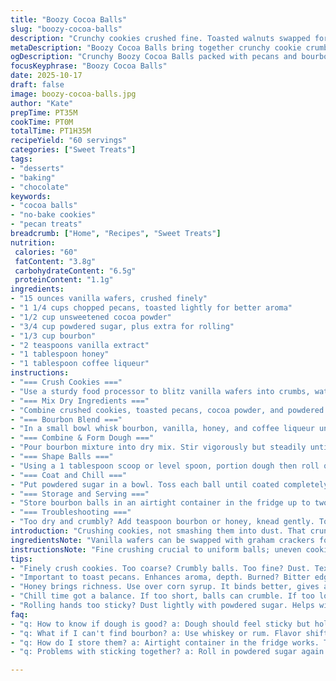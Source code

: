 ```yaml
---
title: "Boozy Cocoa Balls"
slug: "boozy-cocoa-balls"
description: "Crunchy cookies crushed fine. Toasted walnuts swapped for pecans to deepen the nutty punch. Corn syrup swapped for honey for a richer bind. Bourbon mingled with vanilla extract and a splash of coffee liqueur for a slight bitter edge. Powdered sugar rolls the balls to a snowy coat, sealing moisture and preventing clumps. Chill long enough so the dough firms up, but not so long it hardens into hockey pucks. Refrigerate airtight to hold shape and freshness, but bring back to cool room temp before serving to unlock the flavors."
metaDescription: "Boozy Cocoa Balls bring together crunchy cookie crumbs, toasted pecans, and rich bourbon for a sweet bite that delights the palate."
ogDescription: "Crunchy Boozy Cocoa Balls packed with pecans and bourbon. Perfect for gatherings, these bites offer a rich flavor and delightful texture."
focusKeyphrase: "Boozy Cocoa Balls"
date: 2025-10-17
draft: false
image: boozy-cocoa-balls.jpg
author: "Kate"
prepTime: PT35M
cookTime: PT0M
totalTime: PT1H35M
recipeYield: "60 servings"
categories: ["Sweet Treats"]
tags:
- "desserts"
- "baking"
- "chocolate"
keywords:
- "cocoa balls"
- "no-bake cookies"
- "pecan treats"
breadcrumb: ["Home", "Recipes", "Sweet Treats"]
nutrition: 
 calories: "60"
 fatContent: "3.8g"
 carbohydrateContent: "6.5g"
 proteinContent: "1.1g"
ingredients:
- "15 ounces vanilla wafers, crushed finely"
- "1 1/4 cups chopped pecans, toasted lightly for better aroma"
- "1/2 cup unsweetened cocoa powder"
- "3/4 cup powdered sugar, plus extra for rolling"
- "1/3 cup bourbon"
- "2 teaspoons vanilla extract"
- "1 tablespoon honey"
- "1 tablespoon coffee liqueur"
instructions:
- "=== Crush Cookies ==="
- "Use a sturdy food processor to blitz vanilla wafers into crumbs, watch closely—stop before powder. Alternate: toss wafers in a strong zip-top bag then bash with a rolling pin. Coarse crumbs risk dry, crumbly balls; aim fine for uniform texture."
- "=== Mix Dry Ingredients ==="
- "Combine crushed cookies, toasted pecans, cocoa powder, and powdered sugar in a large, wide bowl. Toss thoroughly to evenly distribute the cocoa and sugar. Pecans provide crunch contrast; don’t skip toasting to avoid raw taste."
- "=== Bourbon Blend ==="
- "In a small bowl whisk bourbon, vanilla, honey, and coffee liqueur until fully combined. Honey adds depth and stickiness not found in corn syrup; coffee liqueur sharpens the profile."
- "=== Combine & Form Dough ==="
- "Pour bourbon mixture into dry mix. Stir vigorously but steadily until a sticky, thick dough clumps together. Dough will seem loose at first; keep folding till hold forms. Sticky hands help prevent dough from sticking when rolling."
- "=== Shape Balls ==="
- "Using a 1 tablespoon scoop or level spoon, portion dough then roll quickly into 1-inch spheres. Dough consistency matters: too dry cracks, too wet smudges. Adjust with splash more bourbon or sprinkle cocoa to fix."
- "=== Coat and Chill ==="
- "Put powdered sugar in a bowl. Toss each ball until coated completely. Powdered sugar seals moisture, keeps balls separate, prevents tackiness. Lay on parchment-lined tray. Refrigerate airtight at least 55 minutes—longer chills deepen flavors but watch for over-hardening."
- "=== Storage and Serving ==="
- "Store bourbon balls in an airtight container in the fridge up to two weeks. When pulling from cold, rest them 15 minutes for optimum softness and aroma. Cold dulls bourbon’s bite and flavors."
- "=== Troubleshooting ==="
- "Too dry and crumbly? Add teaspoon bourbon or honey, knead gently. Too wet and sticky? Toss extra powdered sugar or cocoa for drier texture. Nuts not toasted? Re-toast carefully: too dark means bitter. Use fresh powdered sugar—not old or clumpy—to avoid lump formation."
introduction: "Crushing cookies, not smashing them into dust. That crunch? Your texture varies with how fine you infiltrate those wafers. Pecans replaced walnuts—added richness, toasted aroma hits different, smells woody but sweet. Honey over corn syrup? More natural sweet binder, carries a slight floral depth. Bourbon’s the star here, but I whisper in vanilla and coffee liqueur to play shadows, tempering sweetness with bitters. Roll, roll, roll—your hands sticky, dusted in powdered sugar. Chill too short, balls crumble when bitten; too long, they turn stiff like candy. Finding that tactile sweet spot is kitchen mastery. Best served cold but not frozen; flavors bloom gently back to nearly room temp. Show up ready with airtight containers—humidity is your enemy, sugar clumps will sabotage your efforts. Small bites, big flavor, simple method but pay close attention to dough feel and your palate’s signals. Trust senses over timers, every batch slightly different because ingredients are alive."
ingredientsNote: "Vanilla wafers can be swapped with graham crackers for a nuttier base; make sure they are dry, avoid stale packages that yield uneven texture. Toast pecans on a dry skillet until fragrant but not charred; nut oils breathe out, enhancing the bite. Cocoa powder—unsweetened, natural preferred; Dutch-processed alters flavor balance, sweeter and mellow. Powdered sugar used twice: within dough and as a final coat to prevent sticking and retain moisture balance. Bourbon selection impacts aroma—opt for middle shelf, avoid overpowering harshness. Honey regulates consistency better than corn syrup for this profile but introduces a slight floral tone. Coffee liqueur optional but recommended for deeper complexity. Measuring liquids last allows better control; dough texture can change with humidity or brand variations. Chill time flexible, dough should hold shape easily but remain soft enough to yield without cracking."
instructionsNote: "Fine crushing crucial to uniform balls; uneven cookie size leads to crumbly or dry textures or overly soft bits. Toasting nuts breaks down structure slightly, adds aromatic oils enhancing flavor. Mixing dry ingredients first ensures even cocoa and sugar dispersal, preventing pockets that throw off sweetness balance. Stirring bourbon blend into crumbs gradually avoids overwetting; the goal is just before too sticky to handle smoothly. Hands work best for rolling; keeping hands slightly powdered helps prevent dough sticking. Coating in powdered sugar also functions as a moisture barrier preventing lumps or ball sticking during refrigeration. Chill minimum times hinge on dough firmness; dough too warm won’t hold balls, too cold can lead to cracking edges. Storing in airtight containers prevents sugar clumping and flavor loss. Adjust bourbon or honey quantities for dough consistency mid mixing. Actual chilling times depend on your fridge, don't rely totally on clock. Letting balls warm slightly before serving unlocks texture and flavor not evident cold out of fridge."
tips:
- "Finely crush cookies. Too coarse? Crumbly balls. Too fine? Dust. Texture key to binding. Use sturdy processor. Zip-top bags work. Bashing works."
- "Important to toast pecans. Enhances aroma, depth. Burned? Bitter edge. Toast in dry skillet. Watch closely. Stir, shake. Fragrant? Good sign."
- "Honey brings richness. Use over corn syrup. It binds better, gives a floral hint. Too dry? Add splash honey. Too wet? Sprinkle cocoa."
- "Chill time got a balance. If too short, balls can crumble. If too long, feel stiff. Keep cool, not frozen. Squeeze one, know it’s right."
- "Rolling hands too sticky? Dust lightly with powdered sugar. Helps with shaping balls. Rolling too loose? Add more cocoa. Tweaking matters."
faq:
- "q: How to know if dough is good? a: Dough should feel sticky but hold shape. Cracks mean too dry. Splash bourbon fixes that. Watch humidity."
- "q: What if I can't find bourbon? a: Use whiskey or rum. Flavor shifts but works. Just adjust honey’s floral sweetness if needed."
- "q: How do I store them? a: Airtight container in the fridge works. They last two weeks. Room temp before serving makes flavors pop."
- "q: Problems with sticking together? a: Roll in powdered sugar again. Too wet? More cocoa or sugar helps. Humidity makes it tricky."

---
```

